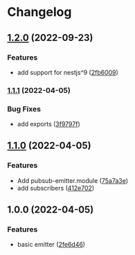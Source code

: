 # Changelog

## [1.2.0](https://github.com/bjerkio/nestjs-pubsub-emitter/compare/v1.1.1...v1.2.0) (2022-09-23)


### Features

* add support for nestjs^9 ([2fb6009](https://github.com/bjerkio/nestjs-pubsub-emitter/commit/2fb600906fed14fca291670e52426c3556f21bb4))

### [1.1.1](https://github.com/bjerkio/nestjs-pubsub-emitter/compare/v1.1.0...v1.1.1) (2022-04-05)


### Bug Fixes

* add exports ([3f9797f](https://github.com/bjerkio/nestjs-pubsub-emitter/commit/3f9797ff104d2758c63b5f580f126b0b6ba34e7e))

## [1.1.0](https://github.com/bjerkio/nestjs-pubsub-emitter/compare/v1.0.0...v1.1.0) (2022-04-05)


### Features

* Add pubsub-emitter.module ([75a7a3e](https://github.com/bjerkio/nestjs-pubsub-emitter/commit/75a7a3e2eb00d0e4bf12899eaf2c635b981f84cf))
* add subscribers ([412e702](https://github.com/bjerkio/nestjs-pubsub-emitter/commit/412e702502cf41d8290cbcd1b4f1e2c0e18d5c49))

## 1.0.0 (2022-04-05)


### Features

* basic emitter ([2fe6d46](https://github.com/bjerkio/nestjs-pubsub-emitter/commit/2fe6d4674d08f948501cc330f117f0f366edc3c6))
